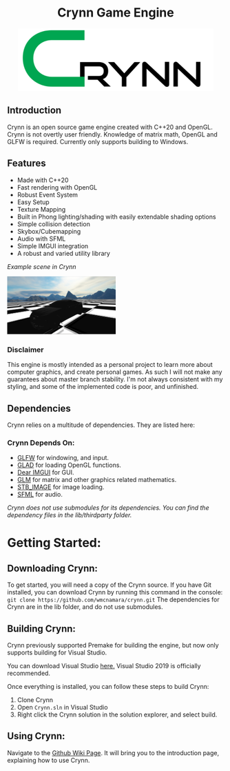 <h1 align="center">Crynn Game Engine</h1>
   <p align="center">
  <img src="CrynnSmall.png" alt="Crynn Logo">
</p>

## Introduction
   Crynn is an open source game engine created with C++20 and OpenGL.
   Crynn is not overtly user friendly. Knowledge of matrix math, OpenGL and GLFW is required.
   Currently only supports building to Windows.

## Features
- Made with C++20
- Fast rendering with OpenGL
- Robust Event System
- Easy Setup
- Texture Mapping
- Built in Phong lighting/shading with easily extendable shading options
- Simple collision detection
- Skybox/Cubemapping
- Audio with SFML
- Simple IMGUI integration
- A robust and varied utility library

*Example scene in Crynn*
<p align="left" width="100%">
    <img width="50%" src="crynn_showcase.PNG"> 
</p>

### Disclaimer
This engine is mostly intended as a personal project to learn more about computer graphics, and create personal games. As such I will not make any guarantees about master branch stability. I'm not always consistent with my styling, and some of the implemented code is poor, and unfinished. 

## Dependencies
Crynn relies on a multitude of dependencies. They are listed here:

### Crynn Depends On:	

- [GLFW](https://www.glfw.org/) for windowing, and input.
- [GLAD](https://github.com/Dav1dde/glad) for loading OpenGL functions.
- [Dear IMGUI](https://github.com/ocornut/imguiDear) for GUI.
- [GLM](https://glm.g-truc.net/0.9.8/index.html) for matrix and other graphics related mathematics.
- [STB_IMAGE](https://github.com/nothings/stb) for image loading.
- [SFML](https://github.com/SFML/sfml) for audio.

*Crynn does not use submodules for its dependencies. You can find the dependency files in the lib/thirdparty folder.*

# Getting Started:
## Downloading Crynn:
To get started, you will need a copy of the Crynn source. If you have Git installed, you can download Crynn by running this command in the console:
`git clone https://github.com/wmcnamara/crynn.git`
The dependencies for Crynn are in the lib folder, and do not use submodules.

## Building Crynn:
Crynn previously supported Premake for building the engine, but now only supports building for Visual Studio.

You can download Visual Studio [here.](https://visualstudio.microsoft.com/downloads/)
Visual Studio 2019 is officially recommended.

Once everything is installed, you can follow these steps to build Crynn:
1. Clone Crynn
2. Open `Crynn.sln` in Visual Studio
3. Right click the Crynn solution in the solution explorer, and select build.

## Using Crynn:
Navigate to the [Github Wiki Page](https://github.com/wmcnamara/crynn/wiki). It will bring you to the introduction page, explaining how to use Crynn.
